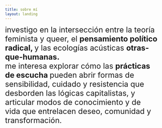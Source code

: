 ```yaml
---
title: sobre mí
layout: landing
---
```


<div class="book-hero text-left">

<span style="font-size:1.8em;">
investigo en la intersección entre la teoría feminista y queer, el </span> <span style="font-size:1.8em;font-weight:bold">pensamiento político radical, </span> <span style="font-size:1.8em;"> y las ecologías acústicas </span> <span style="font-size:1.8em;font-weight:bold">otras-que-humanas. 
</span>

<br>

<span style="font-size:1.8em;">
me interesa explorar cómo las </span> <span style="font-size:1.8em;font-weight:bold">prácticas de escucha  </span> <span style="font-size:1.8em">pueden abrir formas de sensibilidad, cuidado y resistencia que desborden las lógicas capitalistas, y articular modos de conocimiento y de vida que entrelacen deseo, comunidad y transformación.
</span>

<div>